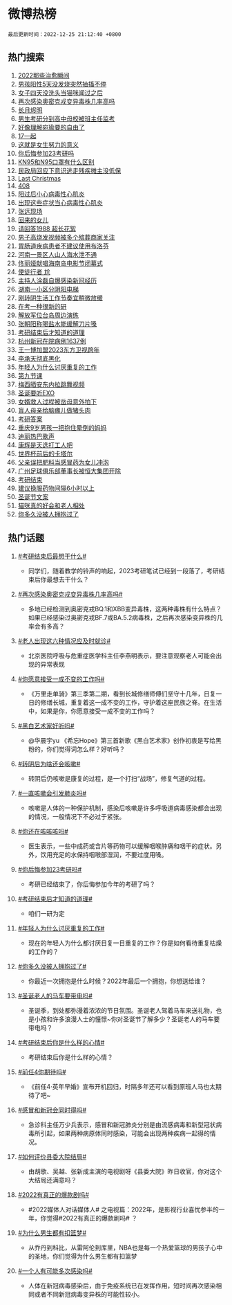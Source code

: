# 微博热榜

`最后更新时间：2022-12-25 21:12:40 +0800`

## 热门搜索

1. [2022那些治愈瞬间](https://m.weibo.cn/search?containerid=100103type%3D1%26t%3D10%26q%3D%232022%E9%82%A3%E4%BA%9B%E6%B2%BB%E6%84%88%E7%9E%AC%E9%97%B4%23&stream_entry_id=51&isnewpage=1&extparam=seat%3D1%26pos%3D0%26c_type%3D51%26filter_type%3Drealtimehot%26cate%3D10103%26dgr%3D0%26display_time%3D1671973958%26pre_seqid%3D1671973958746012051245&luicode=10000011&lfid=106003type%253D25%2526t%253D3%2526disable_hot%253D1%2526filter_type%253Drealtimehot)
1. [男孩阳性5天没发烧突然抽搐不停](https://m.weibo.cn/search?containerid=100103type%3D1%26t%3D10%26q%3D%23%E7%94%B7%E5%AD%A9%E9%98%B3%E6%80%A75%E5%A4%A9%E6%B2%A1%E5%8F%91%E7%83%A7%E7%AA%81%E7%84%B6%E6%8A%BD%E6%90%90%E4%B8%8D%E5%81%9C%23&stream_entry_id=31&isnewpage=1&extparam=seat%3D1%26pos%3D0%26band_rank%3D1%26flag%3D2%26dgr%3D0%26c_type%3D31%26stream_entry_id%3D31%26filter_type%3Drealtimehot%26cate%3D5001%26q%3D%2523%25E7%2594%25B7%25E5%25AD%25A9%25E9%2598%25B3%25E6%2580%25A75%25E5%25A4%25A9%25E6%25B2%25A1%25E5%258F%2591%25E7%2583%25A7%25E7%25AA%2581%25E7%2584%25B6%25E6%258A%25BD%25E6%2590%2590%25E4%25B8%258D%25E5%2581%259C%2523%26lcate%3D5001%26realpos%3D1%26display_time%3D1671973958%26pre_seqid%3D1671973958746012051245&luicode=10000011&lfid=106003type%253D25%2526t%253D3%2526disable_hot%253D1%2526filter_type%253Drealtimehot)
1. [女子四天没洗头当猫咪闻过之后](https://m.weibo.cn/search?containerid=100103type%3D1%26t%3D10%26q%3D%23%E5%A5%B3%E5%AD%90%E5%9B%9B%E5%A4%A9%E6%B2%A1%E6%B4%97%E5%A4%B4%E5%BD%93%E7%8C%AB%E5%92%AA%E9%97%BB%E8%BF%87%E4%B9%8B%E5%90%8E%23&stream_entry_id=31&isnewpage=1&extparam=seat%3D1%26pos%3D1%26band_rank%3D2%26flag%3D2%26dgr%3D0%26c_type%3D31%26stream_entry_id%3D31%26filter_type%3Drealtimehot%26cate%3D5001%26q%3D%2523%25E5%25A5%25B3%25E5%25AD%2590%25E5%259B%259B%25E5%25A4%25A9%25E6%25B2%25A1%25E6%25B4%2597%25E5%25A4%25B4%25E5%25BD%2593%25E7%258C%25AB%25E5%2592%25AA%25E9%2597%25BB%25E8%25BF%2587%25E4%25B9%258B%25E5%2590%258E%2523%26lcate%3D5001%26realpos%3D2%26display_time%3D1671973958%26pre_seqid%3D1671973958746012051245&luicode=10000011&lfid=106003type%253D25%2526t%253D3%2526disable_hot%253D1%2526filter_type%253Drealtimehot)
1. [再次感染奥密克戎变异毒株几率高吗](https://m.weibo.cn/search?containerid=100103type%3D1%26t%3D10%26q%3D%23%E5%86%8D%E6%AC%A1%E6%84%9F%E6%9F%93%E5%A5%A5%E5%AF%86%E5%85%8B%E6%88%8E%E5%8F%98%E5%BC%82%E6%AF%92%E6%A0%AA%E5%87%A0%E7%8E%87%E9%AB%98%E5%90%97%23&stream_entry_id=31&isnewpage=1&extparam=seat%3D1%26pos%3D2%26band_rank%3D3%26flag%3D0%26dgr%3D0%26c_type%3D31%26stream_entry_id%3D31%26filter_type%3Drealtimehot%26cate%3D5001%26q%3D%2523%25E5%2586%258D%25E6%25AC%25A1%25E6%2584%259F%25E6%259F%2593%25E5%25A5%25A5%25E5%25AF%2586%25E5%2585%258B%25E6%2588%258E%25E5%258F%2598%25E5%25BC%2582%25E6%25AF%2592%25E6%25A0%25AA%25E5%2587%25A0%25E7%258E%2587%25E9%25AB%2598%25E5%2590%2597%2523%26lcate%3D5001%26realpos%3D3%26display_time%3D1671973958%26pre_seqid%3D1671973958746012051245&luicode=10000011&lfid=106003type%253D25%2526t%253D3%2526disable_hot%253D1%2526filter_type%253Drealtimehot)
1. [长月烬明](https://m.weibo.cn/search?containerid=100103type%3D1%26t%3D10%26q%3D%E9%95%BF%E6%9C%88%E7%83%AC%E6%98%8E&stream_entry_id=31&isnewpage=1&extparam=seat%3D1%26pos%3D3%26band_rank%3D4%26flag%3D1%26dgr%3D0%26c_type%3D31%26stream_entry_id%3D31%26filter_type%3Drealtimehot%26cate%3D5001%26q%3D%25E9%2595%25BF%25E6%259C%2588%25E7%2583%25AC%25E6%2598%258E%26lcate%3D5001%26realpos%3D4%26display_time%3D1671973958%26pre_seqid%3D1671973958746012051245&luicode=10000011&lfid=106003type%253D25%2526t%253D3%2526disable_hot%253D1%2526filter_type%253Drealtimehot)
1. [男生考研分到高中母校被班主任监考](https://m.weibo.cn/search?containerid=100103type%3D1%26t%3D10%26q%3D%23%E7%94%B7%E7%94%9F%E8%80%83%E7%A0%94%E5%88%86%E5%88%B0%E9%AB%98%E4%B8%AD%E6%AF%8D%E6%A0%A1%E8%A2%AB%E7%8F%AD%E4%B8%BB%E4%BB%BB%E7%9B%91%E8%80%83%23&stream_entry_id=31&isnewpage=1&extparam=seat%3D1%26pos%3D4%26band_rank%3D5%26flag%3D0%26dgr%3D0%26c_type%3D31%26stream_entry_id%3D31%26filter_type%3Drealtimehot%26cate%3D5001%26q%3D%2523%25E7%2594%25B7%25E7%2594%259F%25E8%2580%2583%25E7%25A0%2594%25E5%2588%2586%25E5%2588%25B0%25E9%25AB%2598%25E4%25B8%25AD%25E6%25AF%258D%25E6%25A0%25A1%25E8%25A2%25AB%25E7%258F%25AD%25E4%25B8%25BB%25E4%25BB%25BB%25E7%259B%2591%25E8%2580%2583%2523%26lcate%3D5001%26realpos%3D5%26display_time%3D1671973958%26pre_seqid%3D1671973958746012051245&luicode=10000011&lfid=106003type%253D25%2526t%253D3%2526disable_hot%253D1%2526filter_type%253Drealtimehot)
1. [好像理解宛瑜要的自由了](https://m.weibo.cn/search?containerid=100103type%3D1%26t%3D10%26q%3D%23%E5%A5%BD%E5%83%8F%E7%90%86%E8%A7%A3%E5%AE%9B%E7%91%9C%E8%A6%81%E7%9A%84%E8%87%AA%E7%94%B1%E4%BA%86%23&stream_entry_id=31&isnewpage=1&extparam=seat%3D1%26pos%3D5%26band_rank%3D6%26flag%3D0%26dgr%3D0%26c_type%3D31%26stream_entry_id%3D31%26filter_type%3Drealtimehot%26cate%3D5001%26q%3D%2523%25E5%25A5%25BD%25E5%2583%258F%25E7%2590%2586%25E8%25A7%25A3%25E5%25AE%259B%25E7%2591%259C%25E8%25A6%2581%25E7%259A%2584%25E8%2587%25AA%25E7%2594%25B1%25E4%25BA%2586%2523%26lcate%3D5001%26realpos%3D6%26display_time%3D1671973958%26pre_seqid%3D1671973958746012051245&luicode=10000011&lfid=106003type%253D25%2526t%253D3%2526disable_hot%253D1%2526filter_type%253Drealtimehot)
1. [17一起](https://m.weibo.cn/search?containerid=100103type%3D1%26t%3D10%26q%3D%2317%E4%B8%80%E8%B5%B7%23&stream_entry_id=31&isnewpage=1&extparam=seat%3D1%26pos%3D6%26band_rank%3D7%26topic_ad%3D1%26dgr%3D0%26adid%3D176046%26c_type%3D31%26stream_entry_id%3D31%26filter_type%3Drealtimehot%26cate%3D5001%26q%3D%252317%25E4%25B8%2580%25E8%25B5%25B7%2523%26lcate%3D5001%26display_time%3D1671973958%26pre_seqid%3D1671973958746012051245&luicode=10000011&lfid=106003type%253D25%2526t%253D3%2526disable_hot%253D1%2526filter_type%253Drealtimehot)
1. [这就是女生努力的意义](https://m.weibo.cn/search?containerid=100103type%3D1%26t%3D10%26q%3D%23%E8%BF%99%E5%B0%B1%E6%98%AF%E5%A5%B3%E7%94%9F%E5%8A%AA%E5%8A%9B%E7%9A%84%E6%84%8F%E4%B9%89%23&stream_entry_id=31&isnewpage=1&extparam=seat%3D1%26pos%3D7%26band_rank%3D7%26flag%3D1%26dgr%3D0%26c_type%3D31%26stream_entry_id%3D31%26filter_type%3Drealtimehot%26cate%3D5001%26q%3D%2523%25E8%25BF%2599%25E5%25B0%25B1%25E6%2598%25AF%25E5%25A5%25B3%25E7%2594%259F%25E5%258A%25AA%25E5%258A%259B%25E7%259A%2584%25E6%2584%258F%25E4%25B9%2589%2523%26lcate%3D5001%26realpos%3D7%26display_time%3D1671973958%26pre_seqid%3D1671973958746012051245&luicode=10000011&lfid=106003type%253D25%2526t%253D3%2526disable_hot%253D1%2526filter_type%253Drealtimehot)
1. [你后悔参加23考研吗](https://m.weibo.cn/search?containerid=100103type%3D1%26t%3D10%26q%3D%23%E4%BD%A0%E5%90%8E%E6%82%94%E5%8F%82%E5%8A%A023%E8%80%83%E7%A0%94%E5%90%97%23&stream_entry_id=31&isnewpage=1&extparam=seat%3D1%26pos%3D8%26band_rank%3D8%26flag%3D1%26dgr%3D0%26c_type%3D31%26stream_entry_id%3D31%26filter_type%3Drealtimehot%26cate%3D5001%26q%3D%2523%25E4%25BD%25A0%25E5%2590%258E%25E6%2582%2594%25E5%258F%2582%25E5%258A%25A023%25E8%2580%2583%25E7%25A0%2594%25E5%2590%2597%2523%26lcate%3D5001%26realpos%3D8%26display_time%3D1671973958%26pre_seqid%3D1671973958746012051245&luicode=10000011&lfid=106003type%253D25%2526t%253D3%2526disable_hot%253D1%2526filter_type%253Drealtimehot)
1. [KN95和N95口罩有什么区别](https://m.weibo.cn/search?containerid=100103type%3D1%26t%3D10%26q%3D%23KN95%E5%92%8CN95%E5%8F%A3%E7%BD%A9%E6%9C%89%E4%BB%80%E4%B9%88%E5%8C%BA%E5%88%AB%23&stream_entry_id=31&isnewpage=1&extparam=seat%3D1%26pos%3D9%26band_rank%3D9%26flag%3D0%26dgr%3D0%26c_type%3D31%26stream_entry_id%3D31%26filter_type%3Drealtimehot%26cate%3D5001%26q%3D%2523KN95%25E5%2592%258CN95%25E5%258F%25A3%25E7%25BD%25A9%25E6%259C%2589%25E4%25BB%2580%25E4%25B9%2588%25E5%258C%25BA%25E5%2588%25AB%2523%26lcate%3D5001%26realpos%3D9%26display_time%3D1671973958%26pre_seqid%3D1671973958746012051245&luicode=10000011&lfid=106003type%253D25%2526t%253D3%2526disable_hot%253D1%2526filter_type%253Drealtimehot)
1. [民政局回应下意识逃走残疾摊主没低保](https://m.weibo.cn/search?containerid=100103type%3D1%26t%3D10%26q%3D%23%E6%B0%91%E6%94%BF%E5%B1%80%E5%9B%9E%E5%BA%94%E4%B8%8B%E6%84%8F%E8%AF%86%E9%80%83%E8%B5%B0%E6%AE%8B%E7%96%BE%E6%91%8A%E4%B8%BB%E6%B2%A1%E4%BD%8E%E4%BF%9D%23&stream_entry_id=31&isnewpage=1&extparam=seat%3D1%26pos%3D10%26band_rank%3D10%26flag%3D0%26dgr%3D0%26c_type%3D31%26stream_entry_id%3D31%26filter_type%3Drealtimehot%26cate%3D5001%26q%3D%2523%25E6%25B0%2591%25E6%2594%25BF%25E5%25B1%2580%25E5%259B%259E%25E5%25BA%2594%25E4%25B8%258B%25E6%2584%258F%25E8%25AF%2586%25E9%2580%2583%25E8%25B5%25B0%25E6%25AE%258B%25E7%2596%25BE%25E6%2591%258A%25E4%25B8%25BB%25E6%25B2%25A1%25E4%25BD%258E%25E4%25BF%259D%2523%26lcate%3D5001%26realpos%3D10%26display_time%3D1671973958%26pre_seqid%3D1671973958746012051245&luicode=10000011&lfid=106003type%253D25%2526t%253D3%2526disable_hot%253D1%2526filter_type%253Drealtimehot)
1. [Last Christmas](https://m.weibo.cn/search?containerid=100103type%3D1%26t%3D10%26q%3DLast+Christmas&stream_entry_id=31&isnewpage=1&extparam=seat%3D1%26pos%3D11%26band_rank%3D11%26flag%3D0%26dgr%3D0%26c_type%3D31%26stream_entry_id%3D31%26filter_type%3Drealtimehot%26cate%3D5001%26q%3DLast%2520Christmas%26lcate%3D5001%26realpos%3D11%26display_time%3D1671973958%26pre_seqid%3D1671973958746012051245&luicode=10000011&lfid=106003type%253D25%2526t%253D3%2526disable_hot%253D1%2526filter_type%253Drealtimehot)
1. [408](https://m.weibo.cn/search?containerid=100103type%3D1%26t%3D10%26q%3D408&stream_entry_id=31&isnewpage=1&extparam=seat%3D1%26pos%3D12%26band_rank%3D12%26flag%3D2%26dgr%3D0%26c_type%3D31%26stream_entry_id%3D31%26filter_type%3Drealtimehot%26cate%3D5001%26q%3D408%26lcate%3D5001%26realpos%3D12%26display_time%3D1671973958%26pre_seqid%3D1671973958746012051245&luicode=10000011&lfid=106003type%253D25%2526t%253D3%2526disable_hot%253D1%2526filter_type%253Drealtimehot)
1. [阳过后小心病毒性心肌炎](https://m.weibo.cn/search?containerid=100103type%3D1%26t%3D10%26q%3D%23%E9%98%B3%E8%BF%87%E5%90%8E%E5%B0%8F%E5%BF%83%E7%97%85%E6%AF%92%E6%80%A7%E5%BF%83%E8%82%8C%E7%82%8E%23&stream_entry_id=31&isnewpage=1&extparam=seat%3D1%26pos%3D13%26band_rank%3D13%26flag%3D2%26dgr%3D0%26c_type%3D31%26stream_entry_id%3D31%26filter_type%3Drealtimehot%26cate%3D5001%26q%3D%2523%25E9%2598%25B3%25E8%25BF%2587%25E5%2590%258E%25E5%25B0%258F%25E5%25BF%2583%25E7%2597%2585%25E6%25AF%2592%25E6%2580%25A7%25E5%25BF%2583%25E8%2582%258C%25E7%2582%258E%2523%26lcate%3D5001%26realpos%3D13%26display_time%3D1671973958%26pre_seqid%3D1671973958746012051245&luicode=10000011&lfid=106003type%253D25%2526t%253D3%2526disable_hot%253D1%2526filter_type%253Drealtimehot)
1. [出现这些症状当心病毒性心肌炎](https://m.weibo.cn/search?containerid=100103type%3D1%26t%3D10%26q%3D%23%E5%87%BA%E7%8E%B0%E8%BF%99%E4%BA%9B%E7%97%87%E7%8A%B6%E5%BD%93%E5%BF%83%E7%97%85%E6%AF%92%E6%80%A7%E5%BF%83%E8%82%8C%E7%82%8E%23&stream_entry_id=31&isnewpage=1&extparam=seat%3D1%26pos%3D14%26band_rank%3D14%26flag%3D0%26dgr%3D0%26c_type%3D31%26stream_entry_id%3D31%26filter_type%3Drealtimehot%26cate%3D5001%26q%3D%2523%25E5%2587%25BA%25E7%258E%25B0%25E8%25BF%2599%25E4%25BA%259B%25E7%2597%2587%25E7%258A%25B6%25E5%25BD%2593%25E5%25BF%2583%25E7%2597%2585%25E6%25AF%2592%25E6%2580%25A7%25E5%25BF%2583%25E8%2582%258C%25E7%2582%258E%2523%26lcate%3D5001%26realpos%3D14%26display_time%3D1671973958%26pre_seqid%3D1671973958746012051245&luicode=10000011&lfid=106003type%253D25%2526t%253D3%2526disable_hot%253D1%2526filter_type%253Drealtimehot)
1. [张远现场](https://m.weibo.cn/search?containerid=100103type%3D1%26t%3D10%26q%3D%E5%BC%A0%E8%BF%9C%E7%8E%B0%E5%9C%BA&stream_entry_id=31&isnewpage=1&extparam=seat%3D1%26pos%3D15%26band_rank%3D15%26flag%3D1%26dgr%3D0%26c_type%3D31%26stream_entry_id%3D31%26filter_type%3Drealtimehot%26cate%3D5001%26q%3D%25E5%25BC%25A0%25E8%25BF%259C%25E7%258E%25B0%25E5%259C%25BA%26lcate%3D5001%26realpos%3D15%26display_time%3D1671973958%26pre_seqid%3D1671973958746012051245&luicode=10000011&lfid=106003type%253D25%2526t%253D3%2526disable_hot%253D1%2526filter_type%253Drealtimehot)
1. [回来的女儿](https://m.weibo.cn/search?containerid=100103type%3D1%26t%3D10%26q%3D%E5%9B%9E%E6%9D%A5%E7%9A%84%E5%A5%B3%E5%84%BF&stream_entry_id=31&isnewpage=1&extparam=seat%3D1%26pos%3D16%26band_rank%3D16%26flag%3D0%26dgr%3D0%26c_type%3D31%26stream_entry_id%3D31%26filter_type%3Drealtimehot%26cate%3D5001%26q%3D%25E5%259B%259E%25E6%259D%25A5%25E7%259A%2584%25E5%25A5%25B3%25E5%2584%25BF%26lcate%3D5001%26realpos%3D16%26display_time%3D1671973958%26pre_seqid%3D1671973958746012051245&luicode=10000011&lfid=106003type%253D25%2526t%253D3%2526disable_hot%253D1%2526filter_type%253Drealtimehot)
1. [请回答1988 超长花絮](https://m.weibo.cn/search?containerid=100103type%3D1%26t%3D10%26q%3D%E8%AF%B7%E5%9B%9E%E7%AD%941988+%E8%B6%85%E9%95%BF%E8%8A%B1%E7%B5%AE&stream_entry_id=31&isnewpage=1&extparam=seat%3D1%26pos%3D17%26band_rank%3D17%26flag%3D1%26dgr%3D0%26c_type%3D31%26stream_entry_id%3D31%26filter_type%3Drealtimehot%26cate%3D5001%26q%3D%25E8%25AF%25B7%25E5%259B%259E%25E7%25AD%25941988%2520%25E8%25B6%2585%25E9%2595%25BF%25E8%258A%25B1%25E7%25B5%25AE%26lcate%3D5001%26realpos%3D17%26display_time%3D1671973958%26pre_seqid%3D1671973958746012051245&luicode=10000011&lfid=106003type%253D25%2526t%253D3%2526disable_hot%253D1%2526filter_type%253Drealtimehot)
1. [男子高烧发视频被多个殡葬商家关注](https://m.weibo.cn/search?containerid=100103type%3D1%26t%3D10%26q%3D%23%E7%94%B7%E5%AD%90%E9%AB%98%E7%83%A7%E5%8F%91%E8%A7%86%E9%A2%91%E8%A2%AB%E5%A4%9A%E4%B8%AA%E6%AE%A1%E8%91%AC%E5%95%86%E5%AE%B6%E5%85%B3%E6%B3%A8%23&stream_entry_id=31&isnewpage=1&extparam=seat%3D1%26pos%3D18%26band_rank%3D18%26flag%3D0%26dgr%3D0%26c_type%3D31%26stream_entry_id%3D31%26filter_type%3Drealtimehot%26cate%3D5001%26q%3D%2523%25E7%2594%25B7%25E5%25AD%2590%25E9%25AB%2598%25E7%2583%25A7%25E5%258F%2591%25E8%25A7%2586%25E9%25A2%2591%25E8%25A2%25AB%25E5%25A4%259A%25E4%25B8%25AA%25E6%25AE%25A1%25E8%2591%25AC%25E5%2595%2586%25E5%25AE%25B6%25E5%2585%25B3%25E6%25B3%25A8%2523%26lcate%3D5001%26realpos%3D18%26display_time%3D1671973958%26pre_seqid%3D1671973958746012051245&luicode=10000011&lfid=106003type%253D25%2526t%253D3%2526disable_hot%253D1%2526filter_type%253Drealtimehot)
1. [胃肠道疾病患者不建议使用布洛芬](https://m.weibo.cn/search?containerid=100103type%3D1%26t%3D10%26q%3D%23%E8%83%83%E8%82%A0%E9%81%93%E7%96%BE%E7%97%85%E6%82%A3%E8%80%85%E4%B8%8D%E5%BB%BA%E8%AE%AE%E4%BD%BF%E7%94%A8%E5%B8%83%E6%B4%9B%E8%8A%AC%23&stream_entry_id=31&isnewpage=1&extparam=seat%3D1%26pos%3D19%26band_rank%3D19%26flag%3D1%26dgr%3D0%26c_type%3D31%26stream_entry_id%3D31%26filter_type%3Drealtimehot%26cate%3D5001%26q%3D%2523%25E8%2583%2583%25E8%2582%25A0%25E9%2581%2593%25E7%2596%25BE%25E7%2597%2585%25E6%2582%25A3%25E8%2580%2585%25E4%25B8%258D%25E5%25BB%25BA%25E8%25AE%25AE%25E4%25BD%25BF%25E7%2594%25A8%25E5%25B8%2583%25E6%25B4%259B%25E8%258A%25AC%2523%26lcate%3D5001%26realpos%3D19%26display_time%3D1671973958%26pre_seqid%3D1671973958746012051245&luicode=10000011&lfid=106003type%253D25%2526t%253D3%2526disable_hot%253D1%2526filter_type%253Drealtimehot)
1. [河南一景区人山人海水泄不通](https://m.weibo.cn/search?containerid=100103type%3D1%26t%3D10%26q%3D%23%E6%B2%B3%E5%8D%97%E4%B8%80%E6%99%AF%E5%8C%BA%E4%BA%BA%E5%B1%B1%E4%BA%BA%E6%B5%B7%E6%B0%B4%E6%B3%84%E4%B8%8D%E9%80%9A%23&stream_entry_id=31&isnewpage=1&extparam=seat%3D1%26pos%3D20%26band_rank%3D20%26flag%3D0%26dgr%3D0%26c_type%3D31%26stream_entry_id%3D31%26filter_type%3Drealtimehot%26cate%3D5001%26q%3D%2523%25E6%25B2%25B3%25E5%258D%2597%25E4%25B8%2580%25E6%2599%25AF%25E5%258C%25BA%25E4%25BA%25BA%25E5%25B1%25B1%25E4%25BA%25BA%25E6%25B5%25B7%25E6%25B0%25B4%25E6%25B3%2584%25E4%25B8%258D%25E9%2580%259A%2523%26lcate%3D5001%26realpos%3D20%26display_time%3D1671973958%26pre_seqid%3D1671973958746012051245&luicode=10000011&lfid=106003type%253D25%2526t%253D3%2526disable_hot%253D1%2526filter_type%253Drealtimehot)
1. [佟丽娅献唱海南岛电影节闭幕式](https://m.weibo.cn/search?containerid=100103type%3D1%26t%3D10%26q%3D%23%E4%BD%9F%E4%B8%BD%E5%A8%85%E7%8C%AE%E5%94%B1%E6%B5%B7%E5%8D%97%E5%B2%9B%E7%94%B5%E5%BD%B1%E8%8A%82%E9%97%AD%E5%B9%95%E5%BC%8F%23&stream_entry_id=31&isnewpage=1&extparam=seat%3D1%26pos%3D21%26band_rank%3D21%26flag%3D1%26dgr%3D0%26c_type%3D31%26stream_entry_id%3D31%26filter_type%3Drealtimehot%26cate%3D5001%26q%3D%2523%25E4%25BD%259F%25E4%25B8%25BD%25E5%25A8%2585%25E7%258C%25AE%25E5%2594%25B1%25E6%25B5%25B7%25E5%258D%2597%25E5%25B2%259B%25E7%2594%25B5%25E5%25BD%25B1%25E8%258A%2582%25E9%2597%25AD%25E5%25B9%2595%25E5%25BC%258F%2523%26lcate%3D5001%26realpos%3D21%26display_time%3D1671973958%26pre_seqid%3D1671973958746012051245&luicode=10000011&lfid=106003type%253D25%2526t%253D3%2526disable_hot%253D1%2526filter_type%253Drealtimehot)
1. [使徒行者 尬](https://m.weibo.cn/search?containerid=100103type%3D1%26t%3D10%26q%3D%E4%BD%BF%E5%BE%92%E8%A1%8C%E8%80%85+%E5%B0%AC&stream_entry_id=31&isnewpage=1&extparam=seat%3D1%26pos%3D22%26band_rank%3D22%26flag%3D0%26dgr%3D0%26c_type%3D31%26stream_entry_id%3D31%26filter_type%3Drealtimehot%26cate%3D5001%26q%3D%25E4%25BD%25BF%25E5%25BE%2592%25E8%25A1%258C%25E8%2580%2585%2520%25E5%25B0%25AC%26lcate%3D5001%26realpos%3D22%26display_time%3D1671973958%26pre_seqid%3D1671973958746012051245&luicode=10000011&lfid=106003type%253D25%2526t%253D3%2526disable_hot%253D1%2526filter_type%253Drealtimehot)
1. [主持人涂磊自爆感染新冠经历](https://m.weibo.cn/search?containerid=100103type%3D1%26t%3D10%26q%3D%23%E4%B8%BB%E6%8C%81%E4%BA%BA%E6%B6%82%E7%A3%8A%E8%87%AA%E7%88%86%E6%84%9F%E6%9F%93%E6%96%B0%E5%86%A0%E7%BB%8F%E5%8E%86%23&stream_entry_id=31&isnewpage=1&extparam=seat%3D1%26pos%3D23%26band_rank%3D23%26flag%3D2%26dgr%3D0%26c_type%3D31%26stream_entry_id%3D31%26filter_type%3Drealtimehot%26cate%3D5001%26q%3D%2523%25E4%25B8%25BB%25E6%258C%2581%25E4%25BA%25BA%25E6%25B6%2582%25E7%25A3%258A%25E8%2587%25AA%25E7%2588%2586%25E6%2584%259F%25E6%259F%2593%25E6%2596%25B0%25E5%2586%25A0%25E7%25BB%258F%25E5%258E%2586%2523%26lcate%3D5001%26realpos%3D23%26display_time%3D1671973958%26pre_seqid%3D1671973958746012051245&luicode=10000011&lfid=106003type%253D25%2526t%253D3%2526disable_hot%253D1%2526filter_type%253Drealtimehot)
1. [湖南一小区分阴阳电梯](https://m.weibo.cn/search?containerid=100103type%3D1%26t%3D10%26q%3D%23%E6%B9%96%E5%8D%97%E4%B8%80%E5%B0%8F%E5%8C%BA%E5%88%86%E9%98%B4%E9%98%B3%E7%94%B5%E6%A2%AF%23&stream_entry_id=31&isnewpage=1&extparam=seat%3D1%26pos%3D24%26band_rank%3D24%26flag%3D1%26dgr%3D0%26c_type%3D31%26stream_entry_id%3D31%26filter_type%3Drealtimehot%26cate%3D5001%26q%3D%2523%25E6%25B9%2596%25E5%258D%2597%25E4%25B8%2580%25E5%25B0%258F%25E5%258C%25BA%25E5%2588%2586%25E9%2598%25B4%25E9%2598%25B3%25E7%2594%25B5%25E6%25A2%25AF%2523%26lcate%3D5001%26realpos%3D24%26display_time%3D1671973958%26pre_seqid%3D1671973958746012051245&luicode=10000011&lfid=106003type%253D25%2526t%253D3%2526disable_hot%253D1%2526filter_type%253Drealtimehot)
1. [刚转阴生活工作节奏宜稍微放缓](https://m.weibo.cn/search?containerid=100103type%3D1%26t%3D10%26q%3D%23%E5%88%9A%E8%BD%AC%E9%98%B4%E7%94%9F%E6%B4%BB%E5%B7%A5%E4%BD%9C%E8%8A%82%E5%A5%8F%E5%AE%9C%E7%A8%8D%E5%BE%AE%E6%94%BE%E7%BC%93%23&stream_entry_id=31&isnewpage=1&extparam=seat%3D1%26pos%3D25%26band_rank%3D25%26flag%3D1%26dgr%3D0%26c_type%3D31%26stream_entry_id%3D31%26filter_type%3Drealtimehot%26cate%3D5001%26q%3D%2523%25E5%2588%259A%25E8%25BD%25AC%25E9%2598%25B4%25E7%2594%259F%25E6%25B4%25BB%25E5%25B7%25A5%25E4%25BD%259C%25E8%258A%2582%25E5%25A5%258F%25E5%25AE%259C%25E7%25A8%258D%25E5%25BE%25AE%25E6%2594%25BE%25E7%25BC%2593%2523%26lcate%3D5001%26realpos%3D25%26display_time%3D1671973958%26pre_seqid%3D1671973958746012051245&luicode=10000011&lfid=106003type%253D25%2526t%253D3%2526disable_hot%253D1%2526filter_type%253Drealtimehot)
1. [在考一种很新的研](https://m.weibo.cn/search?containerid=100103type%3D1%26t%3D10%26q%3D%23%E5%9C%A8%E8%80%83%E4%B8%80%E7%A7%8D%E5%BE%88%E6%96%B0%E7%9A%84%E7%A0%94%23&stream_entry_id=31&isnewpage=1&extparam=seat%3D1%26pos%3D26%26band_rank%3D26%26flag%3D0%26dgr%3D0%26c_type%3D31%26stream_entry_id%3D31%26filter_type%3Drealtimehot%26cate%3D5001%26q%3D%2523%25E5%259C%25A8%25E8%2580%2583%25E4%25B8%2580%25E7%25A7%258D%25E5%25BE%2588%25E6%2596%25B0%25E7%259A%2584%25E7%25A0%2594%2523%26lcate%3D5001%26realpos%3D26%26display_time%3D1671973958%26pre_seqid%3D1671973958746012051245&luicode=10000011&lfid=106003type%253D25%2526t%253D3%2526disable_hot%253D1%2526filter_type%253Drealtimehot)
1. [解放军位台岛周边演练](https://m.weibo.cn/search?containerid=100103type%3D1%26t%3D10%26q%3D%23%E8%A7%A3%E6%94%BE%E5%86%9B%E4%BD%8D%E5%8F%B0%E5%B2%9B%E5%91%A8%E8%BE%B9%E6%BC%94%E7%BB%83%23&stream_entry_id=31&isnewpage=1&extparam=seat%3D1%26pos%3D27%26band_rank%3D27%26flag%3D0%26dgr%3D0%26c_type%3D31%26stream_entry_id%3D31%26filter_type%3Drealtimehot%26cate%3D5001%26q%3D%2523%25E8%25A7%25A3%25E6%2594%25BE%25E5%2586%259B%25E4%25BD%258D%25E5%258F%25B0%25E5%25B2%259B%25E5%2591%25A8%25E8%25BE%25B9%25E6%25BC%2594%25E7%25BB%2583%2523%26lcate%3D5001%26realpos%3D27%26display_time%3D1671973958%26pre_seqid%3D1671973958746012051245&luicode=10000011&lfid=106003type%253D25%2526t%253D3%2526disable_hot%253D1%2526filter_type%253Drealtimehot)
1. [张朝阳称喝盐水能缓解刀片嗓](https://m.weibo.cn/search?containerid=100103type%3D1%26t%3D10%26q%3D%23%E5%BC%A0%E6%9C%9D%E9%98%B3%E7%A7%B0%E5%96%9D%E7%9B%90%E6%B0%B4%E8%83%BD%E7%BC%93%E8%A7%A3%E5%88%80%E7%89%87%E5%97%93%23&stream_entry_id=31&isnewpage=1&extparam=seat%3D1%26pos%3D28%26band_rank%3D28%26flag%3D0%26dgr%3D0%26c_type%3D31%26stream_entry_id%3D31%26filter_type%3Drealtimehot%26cate%3D5001%26q%3D%2523%25E5%25BC%25A0%25E6%259C%259D%25E9%2598%25B3%25E7%25A7%25B0%25E5%2596%259D%25E7%259B%2590%25E6%25B0%25B4%25E8%2583%25BD%25E7%25BC%2593%25E8%25A7%25A3%25E5%2588%2580%25E7%2589%2587%25E5%2597%2593%2523%26lcate%3D5001%26realpos%3D28%26display_time%3D1671973958%26pre_seqid%3D1671973958746012051245&luicode=10000011&lfid=106003type%253D25%2526t%253D3%2526disable_hot%253D1%2526filter_type%253Drealtimehot)
1. [考研结束后才知道的道理](https://m.weibo.cn/search?containerid=100103type%3D1%26t%3D10%26q%3D%23%E8%80%83%E7%A0%94%E7%BB%93%E6%9D%9F%E5%90%8E%E6%89%8D%E7%9F%A5%E9%81%93%E7%9A%84%E9%81%93%E7%90%86%23&stream_entry_id=31&isnewpage=1&extparam=seat%3D1%26pos%3D29%26band_rank%3D29%26flag%3D0%26dgr%3D0%26c_type%3D31%26stream_entry_id%3D31%26filter_type%3Drealtimehot%26cate%3D5001%26q%3D%2523%25E8%2580%2583%25E7%25A0%2594%25E7%25BB%2593%25E6%259D%259F%25E5%2590%258E%25E6%2589%258D%25E7%259F%25A5%25E9%2581%2593%25E7%259A%2584%25E9%2581%2593%25E7%2590%2586%2523%26lcate%3D5001%26realpos%3D29%26display_time%3D1671973958%26pre_seqid%3D1671973958746012051245&luicode=10000011&lfid=106003type%253D25%2526t%253D3%2526disable_hot%253D1%2526filter_type%253Drealtimehot)
1. [杭州新冠在院病例1637例](https://m.weibo.cn/search?containerid=100103type%3D1%26t%3D10%26q%3D%23%E6%9D%AD%E5%B7%9E%E6%96%B0%E5%86%A0%E5%9C%A8%E9%99%A2%E7%97%85%E4%BE%8B1637%E4%BE%8B%23&stream_entry_id=31&isnewpage=1&extparam=seat%3D1%26pos%3D30%26band_rank%3D30%26flag%3D0%26dgr%3D0%26c_type%3D31%26stream_entry_id%3D31%26filter_type%3Drealtimehot%26cate%3D5001%26q%3D%2523%25E6%259D%25AD%25E5%25B7%259E%25E6%2596%25B0%25E5%2586%25A0%25E5%259C%25A8%25E9%2599%25A2%25E7%2597%2585%25E4%25BE%258B1637%25E4%25BE%258B%2523%26lcate%3D5001%26realpos%3D30%26display_time%3D1671973958%26pre_seqid%3D1671973958746012051245&luicode=10000011&lfid=106003type%253D25%2526t%253D3%2526disable_hot%253D1%2526filter_type%253Drealtimehot)
1. [王一博加盟2023东方卫视跨年](https://m.weibo.cn/search?containerid=100103type%3D1%26t%3D10%26q%3D%23%E7%8E%8B%E4%B8%80%E5%8D%9A%E5%8A%A0%E7%9B%9F2023%E4%B8%9C%E6%96%B9%E5%8D%AB%E8%A7%86%E8%B7%A8%E5%B9%B4%23&stream_entry_id=31&isnewpage=1&extparam=seat%3D1%26pos%3D31%26band_rank%3D31%26flag%3D0%26dgr%3D0%26c_type%3D31%26stream_entry_id%3D31%26filter_type%3Drealtimehot%26cate%3D5001%26q%3D%2523%25E7%258E%258B%25E4%25B8%2580%25E5%258D%259A%25E5%258A%25A0%25E7%259B%259F2023%25E4%25B8%259C%25E6%2596%25B9%25E5%258D%25AB%25E8%25A7%2586%25E8%25B7%25A8%25E5%25B9%25B4%2523%26lcate%3D5001%26realpos%3D31%26display_time%3D1671973958%26pre_seqid%3D1671973958746012051245&luicode=10000011&lfid=106003type%253D25%2526t%253D3%2526disable_hot%253D1%2526filter_type%253Drealtimehot)
1. [李承天彻底黑化](https://m.weibo.cn/search?containerid=100103type%3D1%26t%3D10%26q%3D%23%E6%9D%8E%E6%89%BF%E5%A4%A9%E5%BD%BB%E5%BA%95%E9%BB%91%E5%8C%96%23&stream_entry_id=31&isnewpage=1&extparam=seat%3D1%26pos%3D32%26band_rank%3D32%26flag%3D1%26dgr%3D0%26c_type%3D31%26stream_entry_id%3D31%26filter_type%3Drealtimehot%26cate%3D5001%26q%3D%2523%25E6%259D%258E%25E6%2589%25BF%25E5%25A4%25A9%25E5%25BD%25BB%25E5%25BA%2595%25E9%25BB%2591%25E5%258C%2596%2523%26lcate%3D5001%26realpos%3D32%26display_time%3D1671973958%26pre_seqid%3D1671973958746012051245&luicode=10000011&lfid=106003type%253D25%2526t%253D3%2526disable_hot%253D1%2526filter_type%253Drealtimehot)
1. [年轻人为什么讨厌重复的工作](https://m.weibo.cn/search?containerid=100103type%3D1%26t%3D10%26q%3D%23%E5%B9%B4%E8%BD%BB%E4%BA%BA%E4%B8%BA%E4%BB%80%E4%B9%88%E8%AE%A8%E5%8E%8C%E9%87%8D%E5%A4%8D%E7%9A%84%E5%B7%A5%E4%BD%9C%23&stream_entry_id=31&isnewpage=1&extparam=seat%3D1%26pos%3D33%26band_rank%3D33%26flag%3D1%26dgr%3D0%26c_type%3D31%26stream_entry_id%3D31%26filter_type%3Drealtimehot%26cate%3D5001%26q%3D%2523%25E5%25B9%25B4%25E8%25BD%25BB%25E4%25BA%25BA%25E4%25B8%25BA%25E4%25BB%2580%25E4%25B9%2588%25E8%25AE%25A8%25E5%258E%258C%25E9%2587%258D%25E5%25A4%258D%25E7%259A%2584%25E5%25B7%25A5%25E4%25BD%259C%2523%26lcate%3D5001%26realpos%3D33%26display_time%3D1671973958%26pre_seqid%3D1671973958746012051245&luicode=10000011&lfid=106003type%253D25%2526t%253D3%2526disable_hot%253D1%2526filter_type%253Drealtimehot)
1. [第九节课](https://m.weibo.cn/search?containerid=100103type%3D1%26t%3D10%26q%3D%E7%AC%AC%E4%B9%9D%E8%8A%82%E8%AF%BE&stream_entry_id=31&isnewpage=1&extparam=seat%3D1%26pos%3D34%26band_rank%3D34%26flag%3D1%26dgr%3D0%26c_type%3D31%26stream_entry_id%3D31%26filter_type%3Drealtimehot%26cate%3D5001%26q%3D%25E7%25AC%25AC%25E4%25B9%259D%25E8%258A%2582%25E8%25AF%25BE%26lcate%3D5001%26realpos%3D34%26display_time%3D1671973958%26pre_seqid%3D1671973958746012051245&luicode=10000011&lfid=106003type%253D25%2526t%253D3%2526disable_hot%253D1%2526filter_type%253Drealtimehot)
1. [梅西晒安东内拉跳舞视频](https://m.weibo.cn/search?containerid=100103type%3D1%26t%3D10%26q%3D%23%E6%A2%85%E8%A5%BF%E6%99%92%E5%AE%89%E4%B8%9C%E5%86%85%E6%8B%89%E8%B7%B3%E8%88%9E%E8%A7%86%E9%A2%91%23&stream_entry_id=31&isnewpage=1&extparam=seat%3D1%26pos%3D35%26band_rank%3D35%26flag%3D1%26dgr%3D0%26c_type%3D31%26stream_entry_id%3D31%26filter_type%3Drealtimehot%26cate%3D5001%26q%3D%2523%25E6%25A2%2585%25E8%25A5%25BF%25E6%2599%2592%25E5%25AE%2589%25E4%25B8%259C%25E5%2586%2585%25E6%258B%2589%25E8%25B7%25B3%25E8%2588%259E%25E8%25A7%2586%25E9%25A2%2591%2523%26lcate%3D5001%26realpos%3D35%26display_time%3D1671973958%26pre_seqid%3D1671973958746012051245&luicode=10000011&lfid=106003type%253D25%2526t%253D3%2526disable_hot%253D1%2526filter_type%253Drealtimehot)
1. [圣诞要听EXO](https://m.weibo.cn/search?containerid=100103type%3D1%26t%3D10%26q%3D%23%E5%9C%A3%E8%AF%9E%E8%A6%81%E5%90%ACEXO%23&stream_entry_id=31&isnewpage=1&extparam=seat%3D1%26pos%3D36%26band_rank%3D36%26flag%3D0%26dgr%3D0%26c_type%3D31%26stream_entry_id%3D31%26filter_type%3Drealtimehot%26cate%3D5001%26q%3D%2523%25E5%259C%25A3%25E8%25AF%259E%25E8%25A6%2581%25E5%2590%25ACEXO%2523%26lcate%3D5001%26realpos%3D36%26display_time%3D1671973958%26pre_seqid%3D1671973958746012051245&luicode=10000011&lfid=106003type%253D25%2526t%253D3%2526disable_hot%253D1%2526filter_type%253Drealtimehot)
1. [女婿救人过程被岳母意外拍下](https://m.weibo.cn/search?containerid=100103type%3D1%26t%3D10%26q%3D%23%E5%A5%B3%E5%A9%BF%E6%95%91%E4%BA%BA%E8%BF%87%E7%A8%8B%E8%A2%AB%E5%B2%B3%E6%AF%8D%E6%84%8F%E5%A4%96%E6%8B%8D%E4%B8%8B%23&stream_entry_id=31&isnewpage=1&extparam=seat%3D1%26pos%3D37%26band_rank%3D37%26flag%3D1%26dgr%3D0%26c_type%3D31%26stream_entry_id%3D31%26filter_type%3Drealtimehot%26cate%3D5001%26q%3D%2523%25E5%25A5%25B3%25E5%25A9%25BF%25E6%2595%2591%25E4%25BA%25BA%25E8%25BF%2587%25E7%25A8%258B%25E8%25A2%25AB%25E5%25B2%25B3%25E6%25AF%258D%25E6%2584%258F%25E5%25A4%2596%25E6%258B%258D%25E4%25B8%258B%2523%26lcate%3D5001%26realpos%3D37%26display_time%3D1671973958%26pre_seqid%3D1671973958746012051245&luicode=10000011&lfid=106003type%253D25%2526t%253D3%2526disable_hot%253D1%2526filter_type%253Drealtimehot)
1. [盲人母亲给脑瘫儿做猪头肉](https://m.weibo.cn/search?containerid=100103type%3D1%26t%3D10%26q%3D%23%E7%9B%B2%E4%BA%BA%E6%AF%8D%E4%BA%B2%E7%BB%99%E8%84%91%E7%98%AB%E5%84%BF%E5%81%9A%E7%8C%AA%E5%A4%B4%E8%82%89%23&stream_entry_id=31&isnewpage=1&extparam=seat%3D1%26pos%3D38%26band_rank%3D38%26flag%3D0%26dgr%3D0%26c_type%3D31%26stream_entry_id%3D31%26filter_type%3Drealtimehot%26cate%3D5001%26q%3D%2523%25E7%259B%25B2%25E4%25BA%25BA%25E6%25AF%258D%25E4%25BA%25B2%25E7%25BB%2599%25E8%2584%2591%25E7%2598%25AB%25E5%2584%25BF%25E5%2581%259A%25E7%258C%25AA%25E5%25A4%25B4%25E8%2582%2589%2523%26lcate%3D5001%26realpos%3D38%26display_time%3D1671973958%26pre_seqid%3D1671973958746012051245&luicode=10000011&lfid=106003type%253D25%2526t%253D3%2526disable_hot%253D1%2526filter_type%253Drealtimehot)
1. [考研答案](https://m.weibo.cn/search?containerid=100103type%3D1%26t%3D10%26q%3D%E8%80%83%E7%A0%94%E7%AD%94%E6%A1%88&stream_entry_id=31&isnewpage=1&extparam=seat%3D1%26pos%3D39%26band_rank%3D39%26flag%3D0%26dgr%3D0%26c_type%3D31%26stream_entry_id%3D31%26filter_type%3Drealtimehot%26cate%3D5001%26q%3D%25E8%2580%2583%25E7%25A0%2594%25E7%25AD%2594%25E6%25A1%2588%26lcate%3D5001%26realpos%3D39%26display_time%3D1671973958%26pre_seqid%3D1671973958746012051245&luicode=10000011&lfid=106003type%253D25%2526t%253D3%2526disable_hot%253D1%2526filter_type%253Drealtimehot)
1. [重庆9岁男孩一把抱住晕倒的妈妈](https://m.weibo.cn/search?containerid=100103type%3D1%26t%3D10%26q%3D%23%E9%87%8D%E5%BA%869%E5%B2%81%E7%94%B7%E5%AD%A9%E4%B8%80%E6%8A%8A%E6%8A%B1%E4%BD%8F%E6%99%95%E5%80%92%E7%9A%84%E5%A6%88%E5%A6%88%23&stream_entry_id=31&isnewpage=1&extparam=seat%3D1%26pos%3D40%26band_rank%3D40%26flag%3D0%26dgr%3D0%26c_type%3D31%26stream_entry_id%3D31%26filter_type%3Drealtimehot%26cate%3D5001%26q%3D%2523%25E9%2587%258D%25E5%25BA%25869%25E5%25B2%2581%25E7%2594%25B7%25E5%25AD%25A9%25E4%25B8%2580%25E6%258A%258A%25E6%258A%25B1%25E4%25BD%258F%25E6%2599%2595%25E5%2580%2592%25E7%259A%2584%25E5%25A6%2588%25E5%25A6%2588%2523%26lcate%3D5001%26realpos%3D40%26display_time%3D1671973958%26pre_seqid%3D1671973958746012051245&luicode=10000011&lfid=106003type%253D25%2526t%253D3%2526disable_hot%253D1%2526filter_type%253Drealtimehot)
1. [迪丽热巴歌声](https://m.weibo.cn/search?containerid=100103type%3D1%26t%3D10%26q%3D%23%E8%BF%AA%E4%B8%BD%E7%83%AD%E5%B7%B4%E6%AD%8C%E5%A3%B0%23&stream_entry_id=31&isnewpage=1&extparam=seat%3D1%26pos%3D41%26band_rank%3D41%26flag%3D0%26dgr%3D0%26c_type%3D31%26stream_entry_id%3D31%26filter_type%3Drealtimehot%26cate%3D5001%26q%3D%2523%25E8%25BF%25AA%25E4%25B8%25BD%25E7%2583%25AD%25E5%25B7%25B4%25E6%25AD%258C%25E5%25A3%25B0%2523%26lcate%3D5001%26realpos%3D41%26display_time%3D1671973958%26pre_seqid%3D1671973958746012051245&luicode=10000011&lfid=106003type%253D25%2526t%253D3%2526disable_hot%253D1%2526filter_type%253Drealtimehot)
1. [康辉是天选打工人吧](https://m.weibo.cn/search?containerid=100103type%3D1%26t%3D10%26q%3D%23%E5%BA%B7%E8%BE%89%E6%98%AF%E5%A4%A9%E9%80%89%E6%89%93%E5%B7%A5%E4%BA%BA%E5%90%A7%23&stream_entry_id=31&isnewpage=1&extparam=seat%3D1%26pos%3D42%26band_rank%3D42%26flag%3D0%26dgr%3D0%26c_type%3D31%26stream_entry_id%3D31%26filter_type%3Drealtimehot%26cate%3D5001%26q%3D%2523%25E5%25BA%25B7%25E8%25BE%2589%25E6%2598%25AF%25E5%25A4%25A9%25E9%2580%2589%25E6%2589%2593%25E5%25B7%25A5%25E4%25BA%25BA%25E5%2590%25A7%2523%26lcate%3D5001%26realpos%3D42%26display_time%3D1671973958%26pre_seqid%3D1671973958746012051245&luicode=10000011&lfid=106003type%253D25%2526t%253D3%2526disable_hot%253D1%2526filter_type%253Drealtimehot)
1. [世界杯前后的卡塔尔](https://m.weibo.cn/search?containerid=100103type%3D1%26t%3D10%26q%3D%23%E4%B8%96%E7%95%8C%E6%9D%AF%E5%89%8D%E5%90%8E%E7%9A%84%E5%8D%A1%E5%A1%94%E5%B0%94%23&stream_entry_id=31&isnewpage=1&extparam=seat%3D1%26pos%3D43%26band_rank%3D43%26flag%3D0%26dgr%3D0%26c_type%3D31%26stream_entry_id%3D31%26filter_type%3Drealtimehot%26cate%3D5001%26q%3D%2523%25E4%25B8%2596%25E7%2595%258C%25E6%259D%25AF%25E5%2589%258D%25E5%2590%258E%25E7%259A%2584%25E5%258D%25A1%25E5%25A1%2594%25E5%25B0%2594%2523%26lcate%3D5001%26realpos%3D43%26display_time%3D1671973958%26pre_seqid%3D1671973958746012051245&luicode=10000011&lfid=106003type%253D25%2526t%253D3%2526disable_hot%253D1%2526filter_type%253Drealtimehot)
1. [父亲误把肥料当感冒药为女儿冲泡](https://m.weibo.cn/search?containerid=100103type%3D1%26t%3D10%26q%3D%23%E7%88%B6%E4%BA%B2%E8%AF%AF%E6%8A%8A%E8%82%A5%E6%96%99%E5%BD%93%E6%84%9F%E5%86%92%E8%8D%AF%E4%B8%BA%E5%A5%B3%E5%84%BF%E5%86%B2%E6%B3%A1%23&stream_entry_id=31&isnewpage=1&extparam=seat%3D1%26pos%3D44%26band_rank%3D44%26flag%3D0%26dgr%3D0%26c_type%3D31%26stream_entry_id%3D31%26filter_type%3Drealtimehot%26cate%3D5001%26q%3D%2523%25E7%2588%25B6%25E4%25BA%25B2%25E8%25AF%25AF%25E6%258A%258A%25E8%2582%25A5%25E6%2596%2599%25E5%25BD%2593%25E6%2584%259F%25E5%2586%2592%25E8%258D%25AF%25E4%25B8%25BA%25E5%25A5%25B3%25E5%2584%25BF%25E5%2586%25B2%25E6%25B3%25A1%2523%26lcate%3D5001%26realpos%3D44%26display_time%3D1671973958%26pre_seqid%3D1671973958746012051245&luicode=10000011&lfid=106003type%253D25%2526t%253D3%2526disable_hot%253D1%2526filter_type%253Drealtimehot)
1. [广州足球俱乐部董事长被恒大集团开除](https://m.weibo.cn/search?containerid=100103type%3D1%26t%3D10%26q%3D%23%E5%B9%BF%E5%B7%9E%E8%B6%B3%E7%90%83%E4%BF%B1%E4%B9%90%E9%83%A8%E8%91%A3%E4%BA%8B%E9%95%BF%E8%A2%AB%E6%81%92%E5%A4%A7%E9%9B%86%E5%9B%A2%E5%BC%80%E9%99%A4%23&stream_entry_id=31&isnewpage=1&extparam=seat%3D1%26pos%3D45%26band_rank%3D45%26flag%3D0%26dgr%3D0%26c_type%3D31%26stream_entry_id%3D31%26filter_type%3Drealtimehot%26cate%3D5001%26q%3D%2523%25E5%25B9%25BF%25E5%25B7%259E%25E8%25B6%25B3%25E7%2590%2583%25E4%25BF%25B1%25E4%25B9%2590%25E9%2583%25A8%25E8%2591%25A3%25E4%25BA%258B%25E9%2595%25BF%25E8%25A2%25AB%25E6%2581%2592%25E5%25A4%25A7%25E9%259B%2586%25E5%259B%25A2%25E5%25BC%2580%25E9%2599%25A4%2523%26lcate%3D5001%26realpos%3D45%26display_time%3D1671973958%26pre_seqid%3D1671973958746012051245&luicode=10000011&lfid=106003type%253D25%2526t%253D3%2526disable_hot%253D1%2526filter_type%253Drealtimehot)
1. [考研结束](https://m.weibo.cn/search?containerid=100103type%3D1%26t%3D10%26q%3D%23%E8%80%83%E7%A0%94%E7%BB%93%E6%9D%9F%23&stream_entry_id=31&isnewpage=1&extparam=seat%3D1%26pos%3D46%26band_rank%3D46%26flag%3D0%26dgr%3D0%26c_type%3D31%26stream_entry_id%3D31%26filter_type%3Drealtimehot%26cate%3D5001%26q%3D%2523%25E8%2580%2583%25E7%25A0%2594%25E7%25BB%2593%25E6%259D%259F%2523%26lcate%3D5001%26realpos%3D46%26display_time%3D1671973958%26pre_seqid%3D1671973958746012051245&luicode=10000011&lfid=106003type%253D25%2526t%253D3%2526disable_hot%253D1%2526filter_type%253Drealtimehot)
1. [建议换服药物间隔6小时以上](https://m.weibo.cn/search?containerid=100103type%3D1%26t%3D10%26q%3D%23%E5%BB%BA%E8%AE%AE%E6%8D%A2%E6%9C%8D%E8%8D%AF%E7%89%A9%E9%97%B4%E9%9A%946%E5%B0%8F%E6%97%B6%E4%BB%A5%E4%B8%8A%23&stream_entry_id=31&isnewpage=1&extparam=seat%3D1%26pos%3D47%26band_rank%3D47%26flag%3D1%26dgr%3D0%26c_type%3D31%26stream_entry_id%3D31%26filter_type%3Drealtimehot%26cate%3D5001%26q%3D%2523%25E5%25BB%25BA%25E8%25AE%25AE%25E6%258D%25A2%25E6%259C%258D%25E8%258D%25AF%25E7%2589%25A9%25E9%2597%25B4%25E9%259A%25946%25E5%25B0%258F%25E6%2597%25B6%25E4%25BB%25A5%25E4%25B8%258A%2523%26lcate%3D5001%26realpos%3D47%26display_time%3D1671973958%26pre_seqid%3D1671973958746012051245&luicode=10000011&lfid=106003type%253D25%2526t%253D3%2526disable_hot%253D1%2526filter_type%253Drealtimehot)
1. [圣诞节文案](https://m.weibo.cn/search?containerid=100103type%3D1%26t%3D10%26q%3D%23%E5%9C%A3%E8%AF%9E%E8%8A%82%E6%96%87%E6%A1%88%23&stream_entry_id=31&isnewpage=1&extparam=seat%3D1%26pos%3D48%26band_rank%3D48%26flag%3D1%26dgr%3D0%26c_type%3D31%26stream_entry_id%3D31%26filter_type%3Drealtimehot%26cate%3D5001%26q%3D%2523%25E5%259C%25A3%25E8%25AF%259E%25E8%258A%2582%25E6%2596%2587%25E6%25A1%2588%2523%26lcate%3D5001%26realpos%3D48%26display_time%3D1671973958%26pre_seqid%3D1671973958746012051245&luicode=10000011&lfid=106003type%253D25%2526t%253D3%2526disable_hot%253D1%2526filter_type%253Drealtimehot)
1. [猫咪真的好会和老人相处](https://m.weibo.cn/search?containerid=100103type%3D1%26t%3D10%26q%3D%23%E7%8C%AB%E5%92%AA%E7%9C%9F%E7%9A%84%E5%A5%BD%E4%BC%9A%E5%92%8C%E8%80%81%E4%BA%BA%E7%9B%B8%E5%A4%84%23&stream_entry_id=31&isnewpage=1&extparam=seat%3D1%26pos%3D49%26band_rank%3D49%26flag%3D1%26dgr%3D0%26c_type%3D31%26stream_entry_id%3D31%26filter_type%3Drealtimehot%26cate%3D5001%26q%3D%2523%25E7%258C%25AB%25E5%2592%25AA%25E7%259C%259F%25E7%259A%2584%25E5%25A5%25BD%25E4%25BC%259A%25E5%2592%258C%25E8%2580%2581%25E4%25BA%25BA%25E7%259B%25B8%25E5%25A4%2584%2523%26lcate%3D5001%26realpos%3D49%26display_time%3D1671973958%26pre_seqid%3D1671973958746012051245&luicode=10000011&lfid=106003type%253D25%2526t%253D3%2526disable_hot%253D1%2526filter_type%253Drealtimehot)
1. [你多久没被人拥抱过了](https://m.weibo.cn/search?containerid=100103type%3D1%26t%3D10%26q%3D%23%E4%BD%A0%E5%A4%9A%E4%B9%85%E6%B2%A1%E8%A2%AB%E4%BA%BA%E6%8B%A5%E6%8A%B1%E8%BF%87%E4%BA%86%23&stream_entry_id=31&isnewpage=1&extparam=seat%3D1%26pos%3D50%26band_rank%3D50%26flag%3D0%26dgr%3D0%26c_type%3D31%26stream_entry_id%3D31%26filter_type%3Drealtimehot%26cate%3D5001%26q%3D%2523%25E4%25BD%25A0%25E5%25A4%259A%25E4%25B9%2585%25E6%25B2%25A1%25E8%25A2%25AB%25E4%25BA%25BA%25E6%258B%25A5%25E6%258A%25B1%25E8%25BF%2587%25E4%25BA%2586%2523%26lcate%3D5001%26realpos%3D50%26display_time%3D1671973958%26pre_seqid%3D1671973958746012051245&luicode=10000011&lfid=106003type%253D25%2526t%253D3%2526disable_hot%253D1%2526filter_type%253Drealtimehot)

## 热门话题

1. [#考研结束后最想干什么#](https://m.weibo.cn/search?containerid=231522type%3D1%26t%3D10%26q%3D%23%E8%80%83%E7%A0%94%E7%BB%93%E6%9D%9F%E5%90%8E%E6%9C%80%E6%83%B3%E5%B9%B2%E4%BB%80%E4%B9%88%23&stream_entry_id=128&isnewpage=1&extparam=seat%3D1%26lcate%3D5004%26dgr%3D0%26c_type%3D128%26unitid%3D1671958589033%26cate%3D5004%26pos%3D1-0-0%26display_time%3D1671973960%26pre_seqid%3D167197396023402414667&luicode=10000011&lfid=231648_-_4)
    - 同学们，随着教学的铃声的响起，2023考研笔试已经到一段落了，考研结束后你最想去干什么？

1. [#再次感染奥密克戎变异毒株几率高吗#](https://m.weibo.cn/search?containerid=231522type%3D1%26t%3D10%26q%3D%23%E5%86%8D%E6%AC%A1%E6%84%9F%E6%9F%93%E5%A5%A5%E5%AF%86%E5%85%8B%E6%88%8E%E5%8F%98%E5%BC%82%E6%AF%92%E6%A0%AA%E5%87%A0%E7%8E%87%E9%AB%98%E5%90%97%23&stream_entry_id=128&isnewpage=1&extparam=seat%3D1%26lcate%3D5004%26dgr%3D0%26c_type%3D128%26unitid%3D1671964593131%26cate%3D5004%26pos%3D1-0-1%26display_time%3D1671973960%26pre_seqid%3D167197396023402414667&luicode=10000011&lfid=231648_-_4)
    - 多地已经检测到奥密克戎BQ.1和XBB变异毒株，这两种毒株有什么特点？如果已经感染过奥密克戎BF.7或BA.5.2病毒株，之后再次感染变异株的几率会有多高？

1. [#老人出现这六种情况应及时就诊#](https://m.weibo.cn/search?containerid=231522type%3D1%26t%3D10%26q%3D%23%E8%80%81%E4%BA%BA%E5%87%BA%E7%8E%B0%E8%BF%99%E5%85%AD%E7%A7%8D%E6%83%85%E5%86%B5%E5%BA%94%E5%8F%8A%E6%97%B6%E5%B0%B1%E8%AF%8A%23&stream_entry_id=128&isnewpage=1&extparam=seat%3D1%26lcate%3D5004%26dgr%3D0%26c_type%3D128%26unitid%3D1671799334418%26cate%3D5004%26pos%3D1-0-2%26display_time%3D1671973960%26pre_seqid%3D167197396023402414667&luicode=10000011&lfid=231648_-_4)
    - 北京医院呼吸与危重症医学科主任李燕明表示，要注意观察老人可能会出现的异常表现

1. [#你愿意接受一成不变的工作吗#](https://m.weibo.cn/search?containerid=231522type%3D1%26t%3D10%26q%3D%23%E4%BD%A0%E6%84%BF%E6%84%8F%E6%8E%A5%E5%8F%97%E4%B8%80%E6%88%90%E4%B8%8D%E5%8F%98%E7%9A%84%E5%B7%A5%E4%BD%9C%E5%90%97%23&stream_entry_id=128&isnewpage=1&extparam=seat%3D1%26lcate%3D5004%26dgr%3D0%26c_type%3D128%26unitid%3D1671967595779%26cate%3D5004%26pos%3D1-0-3%26display_time%3D1671973960%26pre_seqid%3D167197396023402414667&luicode=10000011&lfid=231648_-_4)
    - 《万里走单骑》第三季第二期，看到长城修缮师傅们坚守十几年，日复一日的修缮长城，重复着这一成不变的工作，守护着这座民族之脊。在生活中，如果是你，你愿意接受一成不变的工作吗？

1. [#黑白艺术家好听吗#](https://m.weibo.cn/search?containerid=231522type%3D1%26t%3D10%26q%3D%23%E9%BB%91%E7%99%BD%E8%89%BA%E6%9C%AF%E5%AE%B6%E5%A5%BD%E5%90%AC%E5%90%97%23&stream_entry_id=128&isnewpage=1&extparam=seat%3D1%26lcate%3D5004%26dgr%3D0%26c_type%3D128%26unitid%3D1671889625461%26cate%3D5004%26pos%3D1-0-4%26display_time%3D1671973960%26pre_seqid%3D167197396023402414667&luicode=10000011&lfid=231648_-_4)
    - @华晨宇yu 《希忘Hope》第三首新歌《黑白艺术家》创作初衷是写给黑粉的，你们觉得词怎么样？好听吗？

1. [#转阴后为啥还会咳嗽#](https://m.weibo.cn/search?containerid=231522type%3D1%26t%3D10%26q%3D%23%E8%BD%AC%E9%98%B4%E5%90%8E%E4%B8%BA%E5%95%A5%E8%BF%98%E4%BC%9A%E5%92%B3%E5%97%BD%23&stream_entry_id=128&isnewpage=1&extparam=seat%3D1%26lcate%3D5004%26dgr%3D0%26c_type%3D128%26unitid%3D1671958295184%26cate%3D5004%26pos%3D1-0-5%26display_time%3D1671973960%26pre_seqid%3D167197396023402414667&luicode=10000011&lfid=231648_-_4)
    - 转阴后仍咳嗽是康复的过程，是一个打扫“战场”，修复气道的过程。

1. [#一直咳嗽会引发肺炎吗#](https://m.weibo.cn/search?containerid=231522type%3D1%26t%3D10%26q%3D%23%E4%B8%80%E7%9B%B4%E5%92%B3%E5%97%BD%E4%BC%9A%E5%BC%95%E5%8F%91%E8%82%BA%E7%82%8E%E5%90%97%23&stream_entry_id=128&isnewpage=1&extparam=seat%3D1%26lcate%3D5004%26dgr%3D0%26c_type%3D128%26unitid%3D1671939706538%26cate%3D5004%26pos%3D1-0-6%26display_time%3D1671973960%26pre_seqid%3D167197396023402414667&luicode=10000011&lfid=231648_-_4)
    - 咳嗽是人体的一种保护机制，感染后咳嗽是许多呼吸道病毒感染都会出现的情况，一般情况下不必过于紧张。

1. [#你还在咳咳咳吗#](https://m.weibo.cn/search?containerid=231522type%3D1%26t%3D10%26q%3D%23%E4%BD%A0%E8%BF%98%E5%9C%A8%E5%92%B3%E5%92%B3%E5%92%B3%E5%90%97%23&stream_entry_id=128&isnewpage=1&extparam=seat%3D1%26lcate%3D5004%26dgr%3D0%26c_type%3D128%26unitid%3D1671930994572%26cate%3D5004%26pos%3D1-0-7%26display_time%3D1671973960%26pre_seqid%3D167197396023402414667&luicode=10000011&lfid=231648_-_4)
    - 医生表示，一些中成药或含片等药物可以缓解咽喉肿痛和咽干的症状。另外，饮用充足的水保持咽喉部湿润，不要过度用嗓。

1. [#你后悔参加23考研吗#](https://m.weibo.cn/search?containerid=231522type%3D1%26t%3D10%26q%3D%23%E4%BD%A0%E5%90%8E%E6%82%94%E5%8F%82%E5%8A%A023%E8%80%83%E7%A0%94%E5%90%97%23&stream_entry_id=128&isnewpage=1&extparam=seat%3D1%26lcate%3D5004%26dgr%3D0%26c_type%3D128%26unitid%3D1671967919710%26cate%3D5004%26pos%3D1-0-8%26display_time%3D1671973960%26pre_seqid%3D167197396023402414667&luicode=10000011&lfid=231648_-_4)
    - 考研已经结束了，你后悔参加今年的考研了吗？

1. [#考研结束后才知道的道理#](https://m.weibo.cn/search?containerid=231522type%3D1%26t%3D10%26q%3D%23%E8%80%83%E7%A0%94%E7%BB%93%E6%9D%9F%E5%90%8E%E6%89%8D%E7%9F%A5%E9%81%93%E7%9A%84%E9%81%93%E7%90%86%23&stream_entry_id=128&isnewpage=1&extparam=seat%3D1%26lcate%3D5004%26dgr%3D0%26c_type%3D128%26unitid%3D1671966711020%26cate%3D5004%26pos%3D1-0-9%26display_time%3D1671973960%26pre_seqid%3D167197396023402414667&luicode=10000011&lfid=231648_-_4)
    - 咱们一研为定

1. [#年轻人为什么讨厌重复的工作#](https://m.weibo.cn/search?containerid=231522type%3D1%26t%3D10%26q%3D%23%E5%B9%B4%E8%BD%BB%E4%BA%BA%E4%B8%BA%E4%BB%80%E4%B9%88%E8%AE%A8%E5%8E%8C%E9%87%8D%E5%A4%8D%E7%9A%84%E5%B7%A5%E4%BD%9C%23&stream_entry_id=128&isnewpage=1&extparam=seat%3D1%26lcate%3D5004%26dgr%3D0%26c_type%3D128%26unitid%3D1671969085343%26cate%3D5004%26pos%3D1-0-10%26display_time%3D1671973960%26pre_seqid%3D167197396023402414667&luicode=10000011&lfid=231648_-_4)
    - 现在的年轻人为什么都讨厌日复一日重复的工作？你是如何看待重复枯燥的工作的？

1. [#你多久没被人拥抱过了#](https://m.weibo.cn/search?containerid=231522type%3D1%26t%3D10%26q%3D%23%E4%BD%A0%E5%A4%9A%E4%B9%85%E6%B2%A1%E8%A2%AB%E4%BA%BA%E6%8B%A5%E6%8A%B1%E8%BF%87%E4%BA%86%23&stream_entry_id=128&isnewpage=1&extparam=seat%3D1%26lcate%3D5004%26dgr%3D0%26c_type%3D128%26unitid%3D1671965807142%26cate%3D5004%26pos%3D1-0-11%26display_time%3D1671973960%26pre_seqid%3D167197396023402414667&luicode=10000011&lfid=231648_-_4)
    - 你最近一次拥抱是什么时候？2022年最后一个拥抱，你想送给谁？

1. [#圣诞老人的马车要带电吗#](https://m.weibo.cn/search?containerid=231522type%3D1%26t%3D10%26q%3D%23%E5%9C%A3%E8%AF%9E%E8%80%81%E4%BA%BA%E7%9A%84%E9%A9%AC%E8%BD%A6%E8%A6%81%E5%B8%A6%E7%94%B5%E5%90%97%23&stream_entry_id=128&isnewpage=1&extparam=seat%3D1%26lcate%3D5004%26dgr%3D0%26c_type%3D128%26unitid%3D1671965809149%26cate%3D5004%26pos%3D1-0-12%26display_time%3D1671973960%26pre_seqid%3D167197396023402414667&luicode=10000011&lfid=231648_-_4)
    - 圣诞季，到处都弥漫着浓浓的节日氛围。圣诞老人驾着马车来送礼物，也是小孩和许多浪漫人士的憧憬~你对圣诞节了解多少？圣诞老人的马车要带电吗？

1. [#考研结束后你是什么样的心情#](https://m.weibo.cn/search?containerid=231522type%3D1%26t%3D10%26q%3D%23%E8%80%83%E7%A0%94%E7%BB%93%E6%9D%9F%E5%90%8E%E4%BD%A0%E6%98%AF%E4%BB%80%E4%B9%88%E6%A0%B7%E7%9A%84%E5%BF%83%E6%83%85%23&stream_entry_id=128&isnewpage=1&extparam=seat%3D1%26lcate%3D5004%26dgr%3D0%26c_type%3D128%26unitid%3D1671965497054%26cate%3D5004%26pos%3D1-0-13%26display_time%3D1671973960%26pre_seqid%3D167197396023402414667&luicode=10000011&lfid=231648_-_4)
    - 考研结束后你是什么样的心情？

1. [#前任4你期待吗#](https://m.weibo.cn/search?containerid=231522type%3D1%26t%3D10%26q%3D%23%E5%89%8D%E4%BB%BB4%E4%BD%A0%E6%9C%9F%E5%BE%85%E5%90%97%23&stream_entry_id=128&isnewpage=1&extparam=seat%3D1%26lcate%3D5004%26dgr%3D0%26c_type%3D128%26unitid%3D1671954693534%26cate%3D5004%26pos%3D1-0-14%26display_time%3D1671973960%26pre_seqid%3D167197396023402414667&luicode=10000011&lfid=231648_-_4)
    - 《前任4·英年早婚》宣布开机回归，时隔多年还可以看到原班人马也太期待了吧~

1. [#感冒和新冠会同时得吗#](https://m.weibo.cn/search?containerid=231522type%3D1%26t%3D10%26q%3D%23%E6%84%9F%E5%86%92%E5%92%8C%E6%96%B0%E5%86%A0%E4%BC%9A%E5%90%8C%E6%97%B6%E5%BE%97%E5%90%97%23&stream_entry_id=128&isnewpage=1&extparam=seat%3D1%26lcate%3D5004%26dgr%3D0%26c_type%3D128%26unitid%3D1671801424159%26cate%3D5004%26pos%3D1-0-15%26display_time%3D1671973960%26pre_seqid%3D167197396023402414667&luicode=10000011&lfid=231648_-_4)
    - 急诊科主任万少兵表示，感冒和新冠肺炎分别是由流感病毒和新型冠状病毒所引起，如果两种病原体同时感染，可能会出现两种疾病一起得的情况。

1. [#如何评价县委大院结局#](https://m.weibo.cn/search?containerid=231522type%3D1%26t%3D10%26q%3D%23%E5%A6%82%E4%BD%95%E8%AF%84%E4%BB%B7%E5%8E%BF%E5%A7%94%E5%A4%A7%E9%99%A2%E7%BB%93%E5%B1%80%23&stream_entry_id=128&isnewpage=1&extparam=seat%3D1%26lcate%3D5004%26dgr%3D0%26c_type%3D128%26unitid%3D1671798149522%26cate%3D5004%26pos%3D1-0-16%26display_time%3D1671973960%26pre_seqid%3D167197396023402414667&luicode=10000011&lfid=231648_-_4)
    - 由胡歌、吴越、张新成主演的电视剧呀《县委大院》昨日收官，你对这个大结局还满意吗？

1. [#2022有真正的爆款剧吗#](https://m.weibo.cn/search?containerid=231522type%3D1%26t%3D10%26q%3D%232022%E6%9C%89%E7%9C%9F%E6%AD%A3%E7%9A%84%E7%88%86%E6%AC%BE%E5%89%A7%E5%90%97%23&stream_entry_id=128&isnewpage=1&extparam=seat%3D1%26lcate%3D5004%26dgr%3D0%26c_type%3D128%26unitid%3D1671960100492%26cate%3D5004%26pos%3D1-0-17%26display_time%3D1671973960%26pre_seqid%3D167197396023402414667&luicode=10000011&lfid=231648_-_4)
    - #2022媒体人对话媒体人# 之电视篇：2022年，是影视行业喜忧参半的一年，你觉得#2022有真正的爆款剧吗# ？

1. [#为什么男生都有扣篮梦#](https://m.weibo.cn/search?containerid=231522type%3D1%26t%3D10%26q%3D%23%E4%B8%BA%E4%BB%80%E4%B9%88%E7%94%B7%E7%94%9F%E9%83%BD%E6%9C%89%E6%89%A3%E7%AF%AE%E6%A2%A6%23&stream_entry_id=128&isnewpage=1&extparam=seat%3D1%26lcate%3D5004%26dgr%3D0%26c_type%3D128%26unitid%3D1671936703612%26cate%3D5004%26pos%3D1-0-18%26display_time%3D1671973960%26pre_seqid%3D167197396023402414667&luicode=10000011&lfid=231648_-_4)
    - 从乔丹到科比，从雷阿伦到库里，NBA也是每一个热爱篮球的男孩子心中的圣地，你们觉得为什么男生都有扣篮梦

1. [#一个人有可能多次感染吗#](https://m.weibo.cn/search?containerid=231522type%3D1%26t%3D10%26q%3D%23%E4%B8%80%E4%B8%AA%E4%BA%BA%E6%9C%89%E5%8F%AF%E8%83%BD%E5%A4%9A%E6%AC%A1%E6%84%9F%E6%9F%93%E5%90%97%23&stream_entry_id=128&isnewpage=1&extparam=seat%3D1%26lcate%3D5004%26dgr%3D0%26c_type%3D128%26unitid%3D1671930397548%26cate%3D5004%26pos%3D1-0-19%26display_time%3D1671973960%26pre_seqid%3D167197396023402414667&luicode=10000011&lfid=231648_-_4)
    - 人体在新冠病毒感染后，由于免疫系统已在发挥作用，短时间再次感染相同或者不同新冠病毒变异株的可能性较小。

